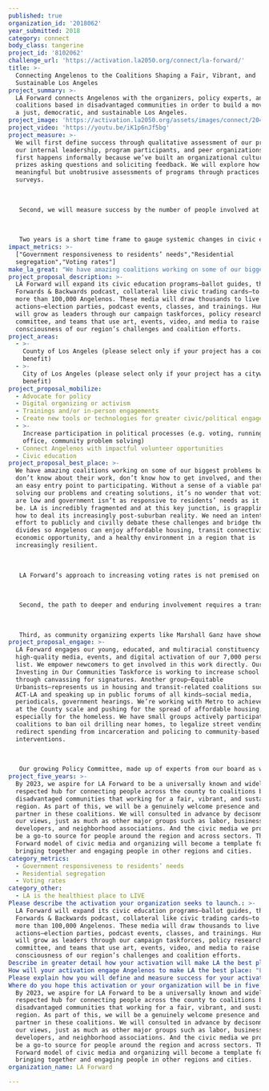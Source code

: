 ```yaml
---
published: true
organization_id: '2018062'
year_submitted: 2018
category: connect
body_class: tangerine
project_id: '8102062'
challenge_url: 'https://activation.la2050.org/connect/la-forward/'
title: >-
  Connecting Angelenos to the Coalitions Shaping a Fair, Vibrant, and
  Sustainable Los Angeles
project_summary: >-
  LA Forward connects Angelenos with the organizers, policy experts, and
  coalitions based in disadvantaged communities in order to build a movement for
  a just, democratic, and sustainable Los Angeles.
project_image: 'https://activation.la2050.org/assets/images/connect/2048-wide/la-forward.jpg'
project_video: 'https://youtu.be/iK1p6nJf5bg'
project_measure: >-
  We will first define success through qualitative assessment of our programs by
  our internal leadership, program participants, and peer organizations. This
  first happens informally because we’ve built an organizational culture that
  prizes asking questions and soliciting feedback. We will explore how to create
  meaningful but unobtrusive assessments of programs through practices like
  surveys.
   
   
   
   Second, we will measure success by the number of people involved at each level of our work—as viewers of our media (emails, podcasts, ballot guides, etc), as attendees at our live actions, as creators of our programs, and as leaders of our volunteer teams. We aim to reach 500,000 downloads of our podcast(s) by 2020, with at least 50,000 distinct listeners. We aspire for our ballot guides to reach at least 60,000 people each electoral cycle, with at least 20,000 of those being direct downloads of the full guide. By 2020, we plan to have engaged 3,000 people at in-person events and to have involved 250 people in the work of our volunteer teams. Finally, we intend to have recruited and coached 50 people as leaders of our various teams.
   
   
   
   Two years is a short time frame to gauge systemic changes in civic engagement, much less for issues such as residential segregation. However, we will search out other indicators to evaluate the success of our work such as increases in down-ballot voting on propositions and the number of people who’ve attend city hearing and contacted their elected officials.
impact_metrics: >-
  ["Government responsiveness to residents’ needs","Residential
  segregation","Voting rates"]
make_la_great: "We have amazing coalitions working on some of our biggest problems but people don’t know about their work, don’t know how to get involved, and there is not an easy entry point to participating. Without a sense of a viable path toward solving our problems and creating solutions, it’s no wonder that voting rates are low and government isn’t as responsive to residents’ needs as it should be. LA is incredibly fragmented and at this key junction, is grappling with how to deal its increasingly post-suburban reality. We need an intentional effort to publicly and civilly debate these challenges and bridge these divides so Angelenos can enjoy affordable housing, transit connectivity, economic opportunity, and a healthy environment in a region that is increasingly resilient.\r\n \r\n \r\n \r\n LA Forward’s approach to increasing voting rates is not premised on the common concept of exhorting people to vote based on civic spirit or any kind of gimmicks. Our theory is that people will vote when they understand what’s at stake in the decisions made by LOCAL elected officials. When they comprehend the region’s big picture challenges and how those relate to their own interests and values, Angelenos will be far more motivated to participate. That’s the purpose of our popular and growing civic media, e.g. ballot guides, the LA Forwards & Backwards podcast, essays, collateral like civic trading cards, digital live steams of events—which aims to reach more than 100,00 Angelenos by 2020.\r\n \r\n \r\n \r\n Second, the path to deeper and enduring involvement requires a transition from the less active form of engagement with media and digital actions like petition-signing to participating in the interactive experiences of events, especially connecting with other people face-to-face. On its own, media can increase government responsiveness by letting officials know their actions are being tracked, but media’s greatest power can be as a funnel to draw people into hands-on work. That’s the purpose of our growing number of live actions—election parties, podcast events, classes, trainings, “take action” fairs, and neighborhood hangouts in places like parks, bars, cafes, & co-working spaces.\r\n \r\n \r\n \r\n Third, as community organizing experts like Marshall Ganz have shown, the only way to sustain mass involvement is by building organizations that enable individuals to take on increasing leadership responsibilities toward common purposes. We know that people are satisfied by participating in different ways and that the best way to be involved is with a group small enough that they can form meaningful relationships with each other. LA Forward is cultivating volunteer-led teams specific to various issues and methods of engagement. The main job of LA Forward’s staff and top leadership will be to act as organizers—coaching volunteers to step up into leadership roles, providing guidance, and facilitating connections and trainings as necessary."
project_proposal_description: >-
  LA Forward will expand its civic education programs—ballot guides, the LA
  Forwards & Backwards podcast, collateral like civic trading cards—to reach
  more than 100,000 Angelenos. These media will draw thousands to live
  actions—election parties, podcast events, classes, and trainings. Hundreds
  will grow as leaders through our campaign taskforces, policy research
  committee, and teams that use art, events, video, and media to raise
  consciousness of our region’s challenges and coalition efforts.
project_areas:
  - >-
    County of Los Angeles (please select only if your project has a countywide
    benefit)
  - >-
    City of Los Angeles (please select only if your project has a citywide
    benefit)
project_proposal_mobilize:
  - Advocate for policy
  - Digital organizing or activism
  - Trainings and/or in-person engagements
  - Create new tools or technologies for greater civic/political engagement
  - >-
    Increase participation in political processes (e.g. voting, running for
    office, community problem solving)
  - Connect Angelenos with impactful volunteer opportunities
  - Civic education
project_proposal_best_place: >-
  We have amazing coalitions working on some of our biggest problems but people
  don’t know about their work, don’t know how to get involved, and there is not
  an easy entry point to participating. Without a sense of a viable path toward
  solving our problems and creating solutions, it’s no wonder that voting rates
  are low and government isn’t as responsive to residents’ needs as it should
  be. LA is incredibly fragmented and at this key junction, is grappling with
  how to deal its increasingly post-suburban reality. We need an intentional
  effort to publicly and civilly debate these challenges and bridge these
  divides so Angelenos can enjoy affordable housing, transit connectivity,
  economic opportunity, and a healthy environment in a region that is
  increasingly resilient.
   
   
   
   LA Forward’s approach to increasing voting rates is not premised on the common concept of exhorting people to vote based on civic spirit or any kind of gimmicks. Our theory is that people will vote when they understand what’s at stake in the decisions made by LOCAL elected officials. When they comprehend the region’s big picture challenges and how those relate to their own interests and values, Angelenos will be far more motivated to participate. That’s the purpose of our popular and growing civic media, e.g. ballot guides, the LA Forwards & Backwards podcast, essays, collateral like civic trading cards, digital live steams of events—which aims to reach more than 100,00 Angelenos by 2020.
   
   
   
   Second, the path to deeper and enduring involvement requires a transition from the less active form of engagement with media and digital actions like petition-signing to participating in the interactive experiences of events, especially connecting with other people face-to-face. On its own, media can increase government responsiveness by letting officials know their actions are being tracked, but media’s greatest power can be as a funnel to draw people into hands-on work. That’s the purpose of our growing number of live actions—election parties, podcast events, classes, trainings, “take action” fairs, and neighborhood hangouts in places like parks, bars, cafes, & co-working spaces.
   
   
   
   Third, as community organizing experts like Marshall Ganz have shown, the only way to sustain mass involvement is by building organizations that enable individuals to take on increasing leadership responsibilities toward common purposes. We know that people are satisfied by participating in different ways and that the best way to be involved is with a group small enough that they can form meaningful relationships with each other. LA Forward is cultivating volunteer-led teams specific to various issues and methods of engagement. The main job of LA Forward’s staff and top leadership will be to act as organizers—coaching volunteers to step up into leadership roles, providing guidance, and facilitating connections and trainings as necessary.
project_proposal_engage: >-
  LA Forward engages our young, educated, and multiracial constituency with
  high-quality media, events, and digital activation of our 7,000 person email
  list. We empower newcomers to get involved in this work directly. Our
  Investing in Our Communities Taskforce is working to increase school funding
  through canvassing for signatures. Another group—Equitable
  Urbanists—represents us in housing and transit-related coalitions such as
  ACT-LA and speaking up in public forums of all kinds—social media,
  periodicals, government hearings. We’re working with Metro to achieve impact
  at the County scale and pushing for the spread of affordable housing,
  especially for the homeless. We have small groups actively participating in
  coalitions to ban oil drilling near homes, to legalize street vending, and to
  redirect spending from incarceration and policing to community-based
  interventions.
   
   
   
   Our growing Policy Committee, made up of experts from our board as well as newly activated participants, is responsible for our ballot guides, which reach more than 50,000 people each electoral cycle. We're growing a team of creative professionals who will use their talents in art, design, video, and other forms of media to raise consciousness of our region’s challenges and coalition efforts, on the model of our podcast has more than 30,000 downloads. And we have an expanding group of budding leaders who have already planned neighborhood hangouts, election parties, and Live Podcast events.
project_five_years: >-
  By 2023, we aspire for LA Forward to be a universally known and widely
  respected hub for connecting people across the county to coalitions based in
  disadvantaged communities that working for a fair, vibrant, and sustainable LA
  region. As part of this, we will be a genuinely welcome presence and good
  partner in these coalitions. We will consulted in advance by decisonmakers for
  our views, just as much as other major groups such as labor, business,
  developers, and neighborhood associations. And the civic media we produce will
  be a go-to source for people around the region and across sectors. The LA
  Forward model of civic media and organizing will become a template for
  bringing together and engaging people in other regions and cities.
category_metrics:
  - Government responsiveness to residents’ needs
  - Residential segregation
  - Voting rates
category_other:
  - LA is the healthiest place to LIVE
Please describe the activation your organization seeks to launch.: >-
  LA Forward will expand its civic education programs—ballot guides, the LA
  Forwards & Backwards podcast, collateral like civic trading cards—to reach
  more than 100,000 Angelenos. These media will draw thousands to live
  actions—election parties, podcast events, classes, and trainings. Hundreds
  will grow as leaders through our campaign taskforces, policy research
  committee, and teams that use art, events, video, and media to raise
  consciousness of our region’s challenges and coalition efforts. 
Describe in greater detail how your activation will make LA the best place?: "We have amazing coalitions working on some of our biggest problems but people don’t know about their work, don’t know how to get involved, and there is not an easy entry point to participating. Without a sense of a viable path toward solving our problems and creating solutions, it’s no wonder that voting rates are low and government isn’t as responsive to residents’ needs as it should be.  LA is incredibly fragmented and at this key junction, is grappling with how to deal its increasingly post-suburban reality. We need an intentional effort to publicly and civilly debate these challenges and bridge these divides so Angelenos can enjoy affordable housing, transit connectivity, economic opportunity, and a healthy environment in a region that is increasingly resilient.\r\n\r\nLA Forward’s approach to increasing voting rates is not premised on the common concept of exhorting people to vote based on civic spirit or any kind of gimmicks. Our theory is that people will vote when they understand what’s at stake in the decisions made by LOCAL elected officials. When they comprehend the region’s big picture challenges and how those relate to their own interests and values, Angelenos will be far more motivated to participate. That’s the purpose of our popular and growing civic media, e.g. ballot guides, the LA Forwards & Backwards podcast, essays, collateral like civic trading cards, digital live steams of events—which aims to reach more than 100,00 Angelenos by 2020.\r\n\r\nSecond, the path to deeper and enduring involvement requires a transition from the less active form of engagement with media and digital actions like petition-signing to participating in the interactive experiences of events, especially connecting with other people face-to-face. On its own, media can increase government responsiveness by letting officials know their actions are being tracked, but media’s greatest power can be as a funnel to draw people into hands-on work. That’s the purpose of our growing number of live actions—election parties, podcast events, classes, trainings, “take action” fairs, and neighborhood hangouts in places like parks, bars, cafes, & co-working spaces.\r\n\r\nThird, as community organizing experts like Marshall Ganz have shown, the only way to sustain mass involvement is by building organizations that enable individuals to take on increasing leadership responsibilities toward common purposes. We know that people are satisfied by participating in different ways and that the best way to be involved is with a group small enough that they can form meaningful relationships with each other. LA Forward is cultivating volunteer-led teams specific to various issues and methods of engagement. The main job of LA Forward’s staff and top leadership will be to act as organizers—coaching volunteers to step up into leadership roles, providing guidance, and facilitating connections and trainings as necessary. \r\n"
How will your activation engage Angelenos to make LA the best place: "LA Forward engages our young, educated, and multiracial constituency with high-quality media, events, and digital activation of our 7,000 person email list. We empower newcomers to get involved in this work directly. Our Investing in Our Communities Taskforce is working to increase school funding through canvassing for signatures. Another group—Equitable Urbanists—represents us in housing and transit-related coalitions such as ACT-LA and speaking up in public forums of all kinds—social media, periodicals, government hearings. We’re working with Metro to achieve impact at the County scale and pushing for the spread of affordable housing, especially for the homeless. We have small groups actively participating in coalitions to ban oil drilling near homes, to legalize street vending, and to redirect spending from incarceration and policing to community-based interventions.\r\n\r\nOur growing Policy Committee, made up of experts from our board as well as newly activated participants, is responsible for our ballot guides, which reach more than 50,000 people each electoral cycle. We're growing a team of creative professionals who will use their talents in art, design, video, and other forms of media to raise consciousness of our region’s challenges and coalition efforts, on the model of our podcast has more than 30,000 downloads. And we have an expanding group of budding leaders who have already planned neighborhood hangouts, election parties, and Live Podcast events.  "
Please explain how you will define and measure success for your activation.: "We will first define success through qualitative assessment of our programs by our internal leadership, program participants, and peer organizations. This first happens informally because we’ve built an organizational culture that prizes asking questions and soliciting feedback. We will explore how to create meaningful but unobtrusive assessments of programs through practices like surveys.\r\n\r\nSecond, we will measure success by the number of people involved at each level of our work—as viewers of our media (emails, podcasts, ballot guides, etc), as attendees at our live actions, as creators of our programs, and as leaders of our volunteer teams. We aim to reach 500,000 downloads of our podcast(s) by 2020, with at least 50,000 distinct listeners. We aspire for our ballot guides to reach at least 60,000 people each electoral cycle, with at least 20,000 of those being direct downloads of the full guide. By 2020, we plan to have engaged 3,000 people at in-person events and to have involved 250 people in the work of our volunteer teams. Finally, we intend to have recruited and coached 50 people as leaders of our various teams.\r\n\r\nTwo years is a short time frame to gauge systemic changes in civic engagement, much less for issues such as residential segregation. However, we will search out other indicators to evaluate the success of our work such as increases in down-ballot voting on propositions and the number of people who’ve attend city hearing and contacted their elected officials."
Where do you hope this activation or your organization will be in five years?: >-
  By 2023, we aspire for LA Forward to be a universally known and widely
  respected hub for connecting people across the county to coalitions based in
  disadvantaged communities that working for a fair, vibrant, and sustainable LA
  region. As part of this, we will be a genuinely welcome presence and good
  partner in these coalitions. We will consulted in advance by decisonmakers for
  our views, just as much as other major groups such as labor, business,
  developers, and neighborhood associations. And the civic media we produce will
  be a go-to source for people around the region and across sectors. The LA
  Forward model of civic media and organizing will become a template for
  bringing together and engaging people in other regions and cities.
organization_name: LA Forward

---
```

